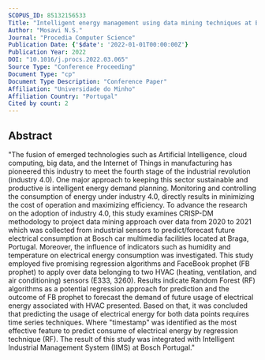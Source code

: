 ```yaml
---
SCOPUS_ID: 85132156533
Title: "Intelligent energy management using data mining techniques at Bosch Car Multimedia Portugal facilities"
Author: "Mosavi N.S."
Journal: "Procedia Computer Science"
Publication Date: {'$date': '2022-01-01T00:00:00Z'}
Publication Year: 2022
DOI: "10.1016/j.procs.2022.03.065"
Source Type: "Conference Proceeding"
Document Type: "cp"
Document Type Description: "Conference Paper"
Affiliation: "Universidade do Minho"
Affiliation Country: "Portugal"
Cited by count: 2
---
```


## Abstract
"The fusion of emerged technologies such as Artificial Intelligence, cloud computing, big data, and the Internet of Things in manufacturing has pioneered this industry to meet the fourth stage of the industrial revolution (industry 4.0). One major approach to keeping this sector sustainable and productive is intelligent energy demand planning. Monitoring and controlling the consumption of energy under industry 4.0, directly results in minimizing the cost of operation and maximizing efficiency. To advance the research on the adoption of industry 4.0, this study examines CRISP-DM methodology to project data mining approach over data from 2020 to 2021 which was collected from industrial sensors to predict/forecast future electrical consumption at Bosch car multimedia facilities located at Braga, Portugal. Moreover, the influence of indicators such as humidity and temperature on electrical energy consumption was investigated. This study employed five promising regression algorithms and FaceBook prophet (FB prophet) to apply over data belonging to two HVAC (heating, ventilation, and air conditioning) sensors (E333, 3260). Results indicate Random Forest (RF) algorithms as a potential regression approach for prediction and the outcome of FB prophet to forecast the demand of future usage of electrical energy associated with HVAC presented. Based on that, it was concluded that predicting the usage of electrical energy for both data points requires time series techniques. Where \"timestamp\" was identified as the most effective feature to predict consume of electrical energy by regression technique (RF). The result of this study was integrated with Intelligent Industrial Management System (IIMS) at Bosch Portugal."
